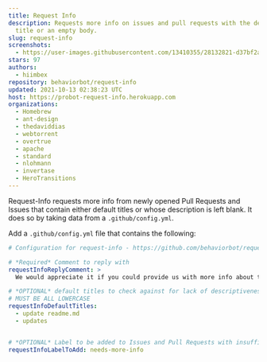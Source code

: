 ```yaml
---
title: Request Info
description: Requests more info on issues and pull requests with the default
  title or an empty body.
slug: request-info
screenshots:
  - https://user-images.githubusercontent.com/13410355/28132821-d37bf2a8-66f2-11e7-9e7b-5930ba65d67a.png
stars: 97
authors:
  - hiimbex
repository: behaviorbot/request-info
updated: 2021-10-13 02:38:23 UTC
host: https://probot-request-info.herokuapp.com
organizations:
  - Homebrew
  - ant-design
  - thedaviddias
  - webtorrent
  - overtrue
  - apache
  - standard
  - nlohmann
  - invertase
  - HeroTransitions
---
```



Request-Info requests more info from newly opened Pull Requests and Issues that contain either default titles or whose description is left blank. It does so by taking data from a `.github/config.yml`.

 Add a `.github/config.yml` file that contains the following:

```yml
# Configuration for request-info - https://github.com/behaviorbot/request-info

# *Required* Comment to reply with
requestInfoReplyComment: >
  We would appreciate it if you could provide us with more info about this issue/pr!

# *OPTIONAL* default titles to check against for lack of descriptiveness
# MUST BE ALL LOWERCASE
requestInfoDefaultTitles:
  - update readme.md
  - updates


# *OPTIONAL* Label to be added to Issues and Pull Requests with insufficient information given
requestInfoLabelToAdd: needs-more-info
```
